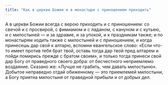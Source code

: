 ```yaml
---
title: "Как в церкви Божии и в монастыри с приношением приходить"
---
```


А в церкви Божии всегда с верою приходить и с приношением: со свечой и с просвирой, с фимиамом и с ладаном, с кануном и с кутьею, и с милостыней — и за здравие, и за упокой, и к праздникам также; и по монастырям ходить также с милостыней и с приношением, и когда принесешь дар свой к алтарю, вспомни евангельское слово: «Если что-то имеет против тебя брат твой, оставь тогда дар твой пред алтарем и пойди помирись прежде с братом своим», и только тогда принеси свой дар Богу от праведного своего добра: от бесчестного неприемлемо воздаяние. Сказано же: «Лучше не грабить, чем давать милостыню». Добытое неправедно отдай обиженному — это приемлемей милостыни, а Богу приятна милостыня от праведной прибыли и от добрых дел.
